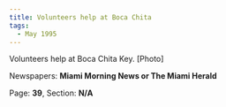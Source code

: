 ```yaml
---  
title: Volunteers help at Boca Chita  
tags:  
  - May 1995  
---  
```

  
Volunteers help at Boca Chita Key. [Photo]  
  
Newspapers: **Miami Morning News or The Miami Herald**  
  
Page: **39**, Section: **N/A** 
